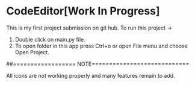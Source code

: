 # CodeEditor[Work In Progress]
This is my first project submission on git hub.
To run this project ->
1) Double click on main.py file.
2) To open folder in this app press Ctrl+o or open File menu and choose Open Project. 

##==================  NOTE============================

All icons are not working properly and many features remain to add.
